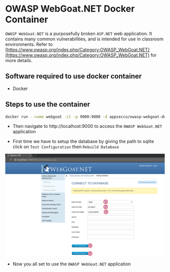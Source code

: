 # OWASP WebGoat.NET Docker Container

`OWASP WebGoat.NET` is a purposefully broken `ASP.NET` web application. It contains many common vulnerabilities, and is intended for use in classroom environments. Refer to [https://www.owasp.org/index.php/Category:OWASP_WebGoat.NET](https://www.owasp.org/index.php/Category:OWASP_WebGoat.NET) for more details.


## Software required to use docker container

* Docker 


## Steps to use the container

```bash
docker run --name webgoat -it -p 9000:9000 -d appsecco/owasp-webgoat-dot-net
```

* Then navigate to http://localhost:9000 to access the `OWASP WebGoat.NET` application

* First time we have to setup the database by giving the path to sqlite click on `Test Configuration` then `Rebuild Database`

![Setup WebGoat.NET](images/webgoat-setup.png)

* Now you all set to use the `OWASP WebGoat.NET` application 

